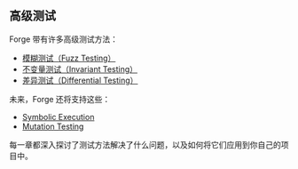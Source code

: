 ## 高级测试

Forge 带有许多高级测试方法：

- [模糊测试（Fuzz Testing）](./fuzz-testing.md)
- [不变量测试（Invariant Testing）](./invariant-testing.md)
- [差异测试（Differential Testing）](./differential-ffi-testing.md)

未来，Forge 还将支持这些：

- [Symbolic Execution](#)
- [Mutation Testing](#)

每一章都深入探讨了测试方法解决了什么问题，以及如何将它们应用到你自己的项目中。
